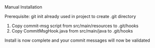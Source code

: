 Manual Installation
 
Prerequisite: git init already used in project to create .git directory
 
1. Copy commit-msg script from src/main/resources to .git/hooks
2. Copy CommitMsgHook.java from src/main/java to .git/hooks

Install is now complete and your commit messages will now be validated
